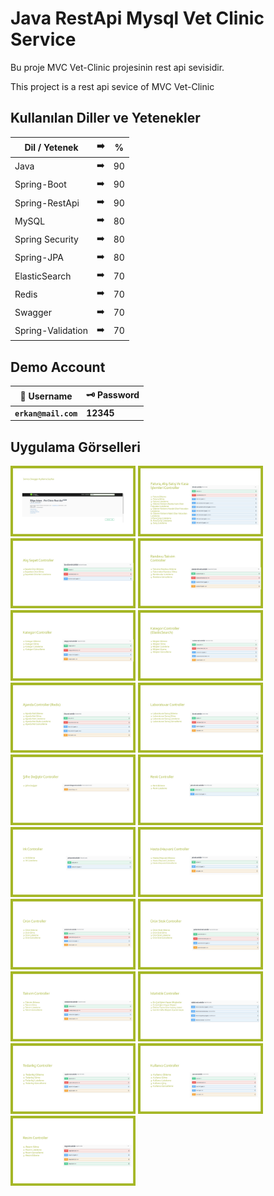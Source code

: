 # Java RestApi Mysql Vet Clinic Service

<p>
Bu proje MVC Vet-Clinic projesinin rest api sevisidir.
</p>
<p>
This project is a rest api sevice of MVC Vet-Clinic

</p>


## Kullanılan Diller ve Yetenekler

| Dil / Yetenek | :arrow_right: | % |
| ------------- |:-------------:|:-------------:|
| Java | :arrow_right: | 90 |
| Spring-Boot | :arrow_right: | 90 |
| Spring-RestApi | :arrow_right: | 90 |
| MySQL | :arrow_right: | 80 |
| Spring Security | :arrow_right: | 80 |
| Spring-JPA | :arrow_right: | 80 |
| ElasticSearch | :arrow_right: | 70 |
| Redis | :arrow_right: | 70 |
| Swagger | :arrow_right: | 70 |
| Spring-Validation | :arrow_right: | 70 |

## Demo Account
| :closed_lock_with_key: Username | :old_key: Password |
|----------|----------|
| **``erkan@mail.com``**| **12345**|

## Uygulama Görselleri

<p>
<a href="https://github.com/Yusuf-E/Java-RestApi-Mysql-Vet-Clinic-Service/blob/main/images/1.jpg" target="_blank">
<img src="https://github.com/Yusuf-E/Java-RestApi-Mysql-Vet-Clinic-Service/blob/main/images/1.jpg" width="200" style="max-width:80%;"></a>
  
<a href="https://github.com/Yusuf-E/Java-RestApi-Mysql-Vet-Clinic-Service/blob/main/images/2.jpg" target="_blank">
<img src="https://github.com/Yusuf-E/Java-RestApi-Mysql-Vet-Clinic-Service/blob/main/images/2.jpg" width="200" style="max-width:100%;"></a>
  
<a href="https://github.com/Yusuf-E/Java-RestApi-Mysql-Vet-Clinic-Service/blob/main/images/3.jpg" target="_blank">
<img src="https://github.com/Yusuf-E/Java-RestApi-Mysql-Vet-Clinic-Service/blob/main/images/3.jpg" width="200" style="max-width:100%;"></a>
  
<a href="https://github.com/Yusuf-E/Java-RestApi-Mysql-Vet-Clinic-Service/blob/main/images/4.jpg" target="_blank">
<img src="https://github.com/Yusuf-E/Java-RestApi-Mysql-Vet-Clinic-Service/blob/main/images/4.jpg" width="200" style="max-width:100%;"></a>
  
<a href="https://github.com/Yusuf-E/Java-RestApi-Mysql-Vet-Clinic-Service/blob/main/images/5.jpg" target="_blank">
<img src="https://github.com/Yusuf-E/Java-RestApi-Mysql-Vet-Clinic-Service/blob/main/images/5.jpg" width="200" style="max-width:100%;"></a>
  
<a href="https://github.com/Yusuf-E/Java-RestApi-Mysql-Vet-Clinic-Service/blob/main/images/6.jpg" target="_blank">
<img src="https://github.com/Yusuf-E/Java-RestApi-Mysql-Vet-Clinic-Service/blob/main/images/6.jpg" width="200" style="max-width:100%;"></a>
  
<a href="https://github.com/Yusuf-E/Java-RestApi-Mysql-Vet-Clinic-Service/blob/main/images/7.jpg" target="_blank">
<img src="https://github.com/Yusuf-E/Java-RestApi-Mysql-Vet-Clinic-Service/blob/main/images/7.jpg" width="200" style="max-width:100%;"></a>
  
<a href="https://github.com/Yusuf-E/Java-RestApi-Mysql-Vet-Clinic-Service/blob/main/images/8.jpg" target="_blank">
<img src="https://github.com/Yusuf-E/Java-RestApi-Mysql-Vet-Clinic-Service/blob/main/images/8.jpg" width="200" style="max-width:100%;"></a>
  
<a href="https://github.com/Yusuf-E/Java-RestApi-Mysql-Vet-Clinic-Service/blob/main/images/9.jpg" target="_blank">
<img src="https://github.com/Yusuf-E/Java-RestApi-Mysql-Vet-Clinic-Service/blob/main/images/9.jpg" width="200" style="max-width:100%;"></a>
  
<a href="https://github.com/Yusuf-E/Java-RestApi-Mysql-Vet-Clinic-Service/blob/main/images/10.jpg" target="_blank">
<img src="https://github.com/Yusuf-E/Java-RestApi-Mysql-Vet-Clinic-Service/blob/main/images/10.jpg" width="200" style="max-width:100%;"></a>
  
<a href="https://github.com/Yusuf-E/Java-RestApi-Mysql-Vet-Clinic-Service/blob/main/images/11.jpg" target="_blank">
<img src="https://github.com/Yusuf-E/Java-RestApi-Mysql-Vet-Clinic-Service/blob/main/images/11.jpg" width="200" style="max-width:100%;"></a>
  
<a href="https://github.com/Yusuf-E/Java-RestApi-Mysql-Vet-Clinic-Service/blob/main/images/12.jpg" target="_blank">
<img src="https://github.com/Yusuf-E/Java-RestApi-Mysql-Vet-Clinic-Service/blob/main/images/12.jpg" width="200" style="max-width:100%;"></a>
  
<a href="https://github.com/Yusuf-E/Java-RestApi-Mysql-Vet-Clinic-Service/blob/main/images/13.jpg" target="_blank">
<img src="https://github.com/Yusuf-E/Java-RestApi-Mysql-Vet-Clinic-Service/blob/main/images/13.jpg" width="200" style="max-width:100%;"></a>
  
<a href="https://github.com/Yusuf-E/Java-RestApi-Mysql-Vet-Clinic-Service/blob/main/images/14.jpg" target="_blank">
<img src="https://github.com/Yusuf-E/Java-RestApi-Mysql-Vet-Clinic-Service/blob/main/images/14.jpg" width="200" style="max-width:100%;"></a>
  
<a href="https://github.com/Yusuf-E/Java-RestApi-Mysql-Vet-Clinic-Service/blob/main/images/15.jpg" target="_blank">
<img src="https://github.com/Yusuf-E/Java-RestApi-Mysql-Vet-Clinic-Service/blob/main/images/15.jpg" width="200" style="max-width:100%;"></a>
  
<a href="https://github.com/Yusuf-E/Java-RestApi-Mysql-Vet-Clinic-Service/blob/main/images/16.jpg" target="_blank">
<img src="https://github.com/Yusuf-E/Java-RestApi-Mysql-Vet-Clinic-Service/blob/main/images/16.jpg" width="200" style="max-width:100%;"></a>
  
<a href="https://github.com/Yusuf-E/Java-RestApi-Mysql-Vet-Clinic-Service/blob/main/images/17.jpg" target="_blank">
<img src="https://github.com/Yusuf-E/Java-RestApi-Mysql-Vet-Clinic-Service/blob/main/images/17.jpg" width="200" style="max-width:100%;"></a>
  
<a href="https://github.com/Yusuf-E/Java-RestApi-Mysql-Vet-Clinic-Service/blob/main/images/18.jpg" target="_blank">
<img src="https://github.com/Yusuf-E/Java-RestApi-Mysql-Vet-Clinic-Service/blob/main/images/18.jpg" width="200" style="max-width:100%;"></a>
  
<a href="https://github.com/Yusuf-E/Java-RestApi-Mysql-Vet-Clinic-Service/blob/main/images/19.jpg" target="_blank">
<img src="https://github.com/Yusuf-E/Java-RestApi-Mysql-Vet-Clinic-Service/blob/main/images/20.jpg" width="200" style="max-width:80%;"></a>
  

  
</p>
